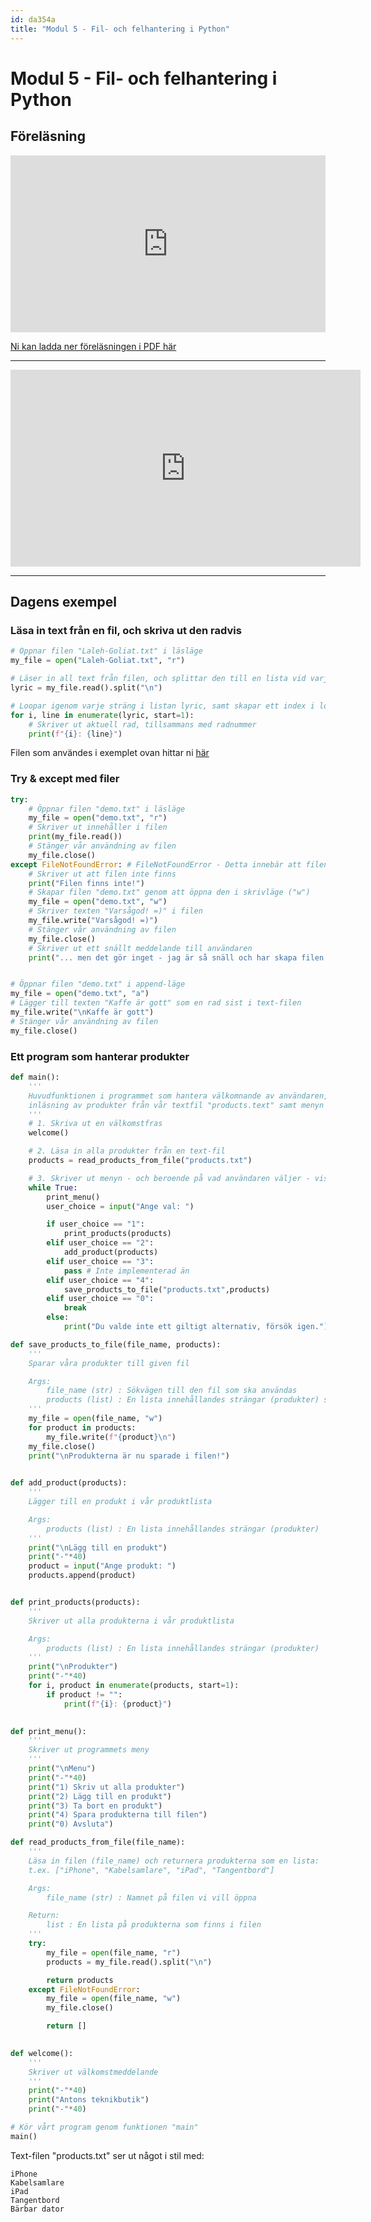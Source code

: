 ```yaml
---
id: da354a
title: "Modul 5 - Fil- och felhantering i Python"
---
```


# Modul 5 - Fil- och felhantering i Python

## Föreläsning

<div class="frame">
    <div style="left: 0; width: 100%; height: 0; position: relative; padding-bottom: 56.1972%;"><iframe src="https://speakerdeck.com/player/f4c6c56461d6453494114fa98eb02044" style="border: 0; top: 0; left: 0; width: 100%; height: 100%; position: absolute;" allowfullscreen scrolling="no" allow="encrypted-media"></iframe></div>
</div>

[Ni kan ladda ner föreläsningen i PDF här](../pdf/Presentation.pdf)

---

<div class="video-frame">
    <iframe width="560" height="315" src="https://www.youtube.com/embed/jF1ywDM_RM0" frameborder="0" allow="accelerometer; autoplay; clipboard-write; encrypted-media; gyroscope; picture-in-picture" allowfullscreen></iframe>
</div>

---

## Dagens exempel

### Läsa in text från en fil, och skriva ut den radvis

```python
# Öppnar filen "Laleh-Goliat.txt" i läsläge
my_file = open("Laleh-Goliat.txt", "r")

# Läser in all text från filen, och splittar den till en lista vid varje radbrytning
lyric = my_file.read().split("\n")

# Loopar igenom varje sträng i listan lyric, samt skapar ett index i loopen som börjar på 1
for i, line in enumerate(lyric, start=1):
    # Skriver ut aktuell rad, tillsammans med radnummer
    print(f"{i}: {line}")
```

Filen som användes i exemplet ovan hittar ni [här](../files/Laleh-Goliat.txt)

### Try & except med filer

```python
try:
    # Öppnar filen "demo.txt" i läsläge
    my_file = open("demo.txt", "r")
    # Skriver ut innehåller i filen
    print(my_file.read())
    # Stänger vår användning av filen
    my_file.close()
except FileNotFoundError: # FileNotFoundError - Detta innebär att filen vi försöker öppna inte finns
    # Skriver ut att filen inte finns
    print("Filen finns inte!")
    # Skapar filen "demo.txt" genom att öppna den i skrivläge ("w")
    my_file = open("demo.txt", "w")
    # Skriver texten "Varsågod! =)" i filen
    my_file.write("Varsågod! =)")
    # Stänger vår användning av filen
    my_file.close()
    # Skriver ut ett snällt meddelande till användaren
    print("... men det gör inget - jag är så snäll och har skapa filen till dig! =)")


# Öppnar filen "demo.txt" i append-läge
my_file = open("demo.txt", "a")
# Lägger till texten "Kaffe är gott" som en rad sist i text-filen
my_file.write("\nKaffe är gott")
# Stänger vår användning av filen
my_file.close()
```

### Ett program som hanterar produkter

```python
def main():
    '''
    Huvudfunktionen i programmet som hantera välkomnande av användaren,
    inläsning av produkter från vår textfil "products.text" samt menyn i programmet.
    '''
    # 1. Skriva ut en välkomstfras
    welcome()

    # 2. Läsa in alla produkter från en text-fil
    products = read_products_from_file("products.txt")

    # 3. Skriver ut menyn - och beroende på vad användaren väljer - visar/lägger till/tar bort produkter (eller avslutar programmet)
    while True:
        print_menu()
        user_choice = input("Ange val: ")

        if user_choice == "1":
            print_products(products)
        elif user_choice == "2":
            add_product(products)
        elif user_choice == "3":
            pass # Inte implementerad än
        elif user_choice == "4":
            save_products_to_file("products.txt",products)
        elif user_choice == "0":
            break
        else:
            print("Du valde inte ett giltigt alternativ, försök igen.")

def save_products_to_file(file_name, products):
    '''
    Sparar våra produkter till given fil

    Args:
        file_name (str) : Sökvägen till den fil som ska användas
        products (list) : En lista innehållandes strängar (produkter) som ska sparas
    '''
    my_file = open(file_name, "w")
    for product in products:
        my_file.write(f"{product}\n")
    my_file.close()
    print("\nProdukterna är nu sparade i filen!")
    

def add_product(products):
    '''
    Lägger till en produkt i vår produktlista

    Args:
        products (list) : En lista innehållandes strängar (produkter)
    '''
    print("\nLägg till en produkt")
    print("-"*40)
    product = input("Ange produkt: ")
    products.append(product)


def print_products(products):
    '''
    Skriver ut alla produkterna i vår produktlista

    Args:
        products (list) : En lista innehållandes strängar (produkter)
    '''
    print("\nProdukter")
    print("-"*40)
    for i, product in enumerate(products, start=1):
        if product != "":
            print(f"{i}: {product}")
          

def print_menu():
    '''
    Skriver ut programmets meny
    '''
    print("\nMenu")
    print("-"*40)
    print("1) Skriv ut alla produkter")
    print("2) Lägg till en produkt")
    print("3) Ta bort en produkt")
    print("4) Spara produkterna till filen")
    print("0) Avsluta")

def read_products_from_file(file_name):
    '''
    Läsa in filen (file_name) och returnera produkterna som en lista:
    t.ex. ["iPhone", "Kabelsamlare", "iPad", "Tangentbord"]

    Args:
        file_name (str) : Namnet på filen vi vill öppna

    Return:
        list : En lista på produkterna som finns i filen
    '''
    try:
        my_file = open(file_name, "r")
        products = my_file.read().split("\n")

        return products
    except FileNotFoundError:
        my_file = open(file_name, "w")
        my_file.close()

        return []
    

def welcome():
    '''
    Skriver ut välkomstmeddelande
    '''
    print("-"*40)
    print("Antons teknikbutik")
    print("-"*40)

# Kör vårt program genom funktionen "main"
main()
```

Text-filen "products.txt" ser ut något i stil med:
```
iPhone
Kabelsamlare
iPad
Tangentbord
Bärbar dator

```

